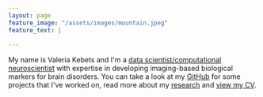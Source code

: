 ```yaml
---
layout: page
feature_image: "/assets/images/mountain.jpeg"
feature_text: |
  
---
```

My name is Valeria Kebets and I'm a [data scientist/computational neuroscientist](https://valkebets.github.io/about/) with expertise in developing imaging-based biological markers for brain disorders. You can take a look at my [GitHub](https://github.com/valkebets) for some projects that I've worked on, read more about my [research](https://valkebets.github.io/research/) and [view my CV](https://valkebets.github.io/cv/).
